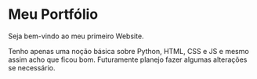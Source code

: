 # Meu Portfólio
Seja bem-vindo ao meu primeiro Website.

Tenho apenas uma noção básica sobre Python, HTML, CSS e JS e mesmo assim acho que ficou bom. Futuramente planejo fazer algumas alterações se necessário.
